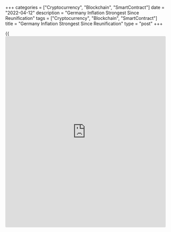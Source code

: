 +++
categories = ["Cryptocurrency", "Blockchain", "SmartContract"]
date = "2022-04-12"
description = "Germany Inflation Strongest Since Reunification"
tags = ["Cryptocurrency", "Blockchain", "SmartContract"]
title = "Germany Inflation Strongest Since Reunification"
type = "post"
+++

{{<iframe id="large-banner" src="https://www.bounty.group/#slide=25.0" width="100%" height="600" scrolling="no" style="border: 0px solid rgb(216, 221, 230); border-radius: 3px;">}}

Germany's consumer price inflation hit its highest level since the
reunification, final data from Destatis showed on Tuesday.

The consumer price index rose 7.3 percent year-on-year, after a 5.1
percent increase in February. This was the biggest rate since German
reunification and also matched the preliminary estimate published on
March 30.

Destatis said high inflation rates in the former territory of the
Federal Republic were last recorded in autumn 1981 when mineral oil
prices had markedly increased as a result of the first Gulf war between
Iraq and Iran.

Data showed that goods prices were up 12.3 percent due to the 39.5
percent increase in energy product prices. At the same time, food prices
moved up 6.2 percent. Prices of services increased 2.8 percent.

Excluding energy and food prices, inflation was only 3.4 percent.

Compared to the previous month, the CPI grew 2.5 percent in March, as
initially estimated, following a 0.9 percent rise in February.

Annual inflation based on the harmonized index of consumer prices, or
HICP, also climbed to a record 7.6 percent from 5.5 percent in the
previous month.

The monthly increase in the EU measure of inflation accelerated to 2.5
percent from 0.9 percent in February. Both monthly and annual rates
matched initial estimates.

Another report from Destatis showed that wholesale prices increased the
most since 1962 due to higher raw materials and intermediate product
prices. Wholesale price inflation advanced to 22.6 percent in March from
16.6 percent in February.

On a monthly basis, wholesale prices gained 6.9 percent, which was also
the strongest since the beginning of the calculation in 1962.

For comments and feedback [contact](https://www.playgroundfx.com/contact/): editorial@rtt[news](https://www.letsplayfx.com/blog/forex-news-website/).com

[Economic News][1]

 **What parts of the world are seeing the best (and worst) economic
performances lately? Click[here][2] to check out our [Econ Scorecard][2]
and find out! See up-to-the-moment [ranking](https://www.playgroundfx.com/blog/crypto-exchange-ranking/)s for the best and worst
performers in [GDP][3], [unemployment rate][4], [inflation][5] and much
more.**

   1. www.rtt[news](https://www.letsplayfx.com/blog/forex-news-website/).com/Content/EconomicNews.aspx
   2. www.rtt[news](https://www.letsplayfx.com/blog/forex-news-website/).com/economic-scorecard/world-rank/industrial-production/highest-performance.aspx
   3. www.rtt[news](https://www.letsplayfx.com/blog/forex-news-website/).com/economic-scorecard/world-rank/GDP/highest-performance.aspx
   4. www.rtt[news](https://www.letsplayfx.com/blog/forex-news-website/).com/economic-scorecard/world-rank/unemployment-rate/lowest-performance.aspx
   5. www.rtt[news](https://www.letsplayfx.com/blog/forex-news-website/).com/economic-scorecard/world-rank/CPI/highest-performance.aspx